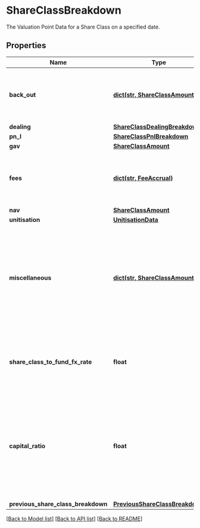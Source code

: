 # ShareClassBreakdown

The Valuation Point Data for a Share Class on a specified date.

## Properties
Name | Type | Description | Notes
------------ | ------------- | ------------- | -------------
**back_out** | [**dict(str, ShareClassAmount)**](ShareClassAmount.md) | Bucket of detail for the Valuation Point where data points have been &#39;backed out&#39;. | 
**dealing** | [**ShareClassDealingBreakdown**](ShareClassDealingBreakdown.md) |  | 
**pn_l** | [**ShareClassPnlBreakdown**](ShareClassPnlBreakdown.md) |  | 
**gav** | [**ShareClassAmount**](ShareClassAmount.md) |  | 
**fees** | [**dict(str, FeeAccrual)**](FeeAccrual.md) | Bucket of detail for any &#39;Fees&#39; that have been charged in the selected period. | 
**nav** | [**ShareClassAmount**](ShareClassAmount.md) |  | 
**unitisation** | [**UnitisationData**](UnitisationData.md) |  | [optional] 
**miscellaneous** | [**dict(str, ShareClassAmount)**](ShareClassAmount.md) | Not used directly by the LUSID engines but serves as a holding area for any custom derived data points that may be useful in, for example, fee calculations). | [optional] 
**share_class_to_fund_fx_rate** | **float** | The fx rate from the Share Class currency to the fund currency at this valuation point. | 
**capital_ratio** | **float** | The proportion of the fund&#39;s adjusted beginning equity (ie: the sum of the previous NAV and the net dealing) that is invested in the share class. | 
**previous_share_class_breakdown** | [**PreviousShareClassBreakdown**](PreviousShareClassBreakdown.md) |  | 

[[Back to Model list]](../README.md#documentation-for-models) [[Back to API list]](../README.md#documentation-for-api-endpoints) [[Back to README]](../README.md)



